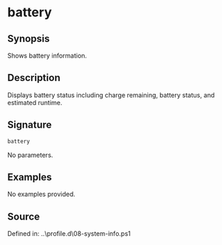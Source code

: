 # battery

## Synopsis

Shows battery information.

## Description

Displays battery status including charge remaining, battery status, and estimated runtime.

## Signature

```powershell
battery
```

No parameters.

## Examples

No examples provided.

## Source

Defined in: ..\profile.d\08-system-info.ps1
